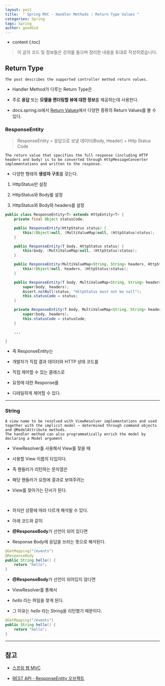 ```yaml
---
layout: post
title:  " Spring MVC - Handler Methods : Return Type Values "
categories: Spring
tags: Spring
author: goodGid
---
```

* content
{:toc}

> 이 글의 코드 및 정보들은 강의를 들으며 정리한 내용을 토대로 작성하였습니다.

## Return Type

``` 
The post describes the supported controller method return values. 
```

* Handler Method가 다루는 Return Type은

* 주로 **응답** 또는 **모델을 랜더링할 뷰에 대한 정보**를 제공하는데 사용한다.

* docs.spring.io에서 [Return Values](https://docs.spring.io/spring/docs/current/spring-framework-reference/web.html#mvc-ann-return-types)에서 다양한 종류의 Return Values를 볼 수 있다.

















### ResponseEntity

> ResponseEntity = 응답으로 보낼 데이터(Body, Header) + Http Status Code

```
The return value that specifies the full response (including HTTP headers and body) is to be converted through HttpMessageConverter implementations and written to the response.
```

* 다양한 형태의 **생성자 구조**를 갖는다.

1. HttpStatus만 설정

2. HttpStatus와 Body를 설정

3. HttpStatus와 Body와 headers를 설정

``` java
public class ResponseEntity<T> extends HttpEntity<T> {
    private final Object statusCode;

    public ResponseEntity(HttpStatus status) {
        this((Object)null, (MultiValueMap)null, (HttpStatus)status);
    }

    public ResponseEntity(T body, HttpStatus status) {
        this(body, (MultiValueMap)null, (HttpStatus)status);
    }

    public ResponseEntity(MultiValueMap<String, String> headers, HttpStatus status) {
        this((Object)null, headers, (HttpStatus)status);
    }

    public ResponseEntity(T body, MultiValueMap<String, String> headers, HttpStatus status) {
        super(body, headers);
        Assert.notNull(status, "HttpStatus must not be null");
        this.statusCode = status;
    }

    private ResponseEntity(T body, MultiValueMap<String, String> headers, Object statusCode) {
        super(body, headers);
        this.statusCode = statusCode;
    }

    ...

}
```

* 즉 ResponseEntity는 

* 개발자가 직접 결과 데이터와 HTTP 상태 코드를 

* 직접 제어할 수 있는 클래스로
 
* 요청에 대한 Response를 

* 디테일하게 제어할 수 있다.


---

### String

``` 
A view name to be resolved with ViewResolver implementations and used together with the implicit model — determined through command objects and @ModelAttribute methods. 
The handler method can also programmatically enrich the model by declaring a Model argument
```

* ViewResolver를 사용해서 View를 찾을 때 

* 사용할 View 이름의 타입이다.

* 즉 핸들러가 리턴하는 문자열은

* 해당 핸들러가 요청에 결과로 보여주려는 

* View를 찾아가는 단서가 된다.

<br>

* 하지만 상황에 따라 다르게 해석될 수 있다.

* 아래 코드와 같이 

* **@ResponseBody**가 선언이 되어 있다면

* Response Body에 응답을 쓰라는 뜻으로 해석된다.

``` java
@GetMapping("/events")
@ResponseBody
public String hello() {
    return "hello";
}
```

* **@ResponseBody**가 선언이 되어있지 않다면

* ViewResolver를 통해서 

* *hello* 라는 파일을 찾게 된다.

* 그 이유는 *hello* 라는 String을 리턴했기 때문이다.

``` java
@GetMapping("/events")
public String hello() {
    return "hello";
}
```

---

## 참고

* [스프링 웹 MVC](https://www.inflearn.com/course/%EC%9B%B9-mvc)

* [REST API - ResponseEntity 오브젝트](https://heeestorys.tistory.com/566)



